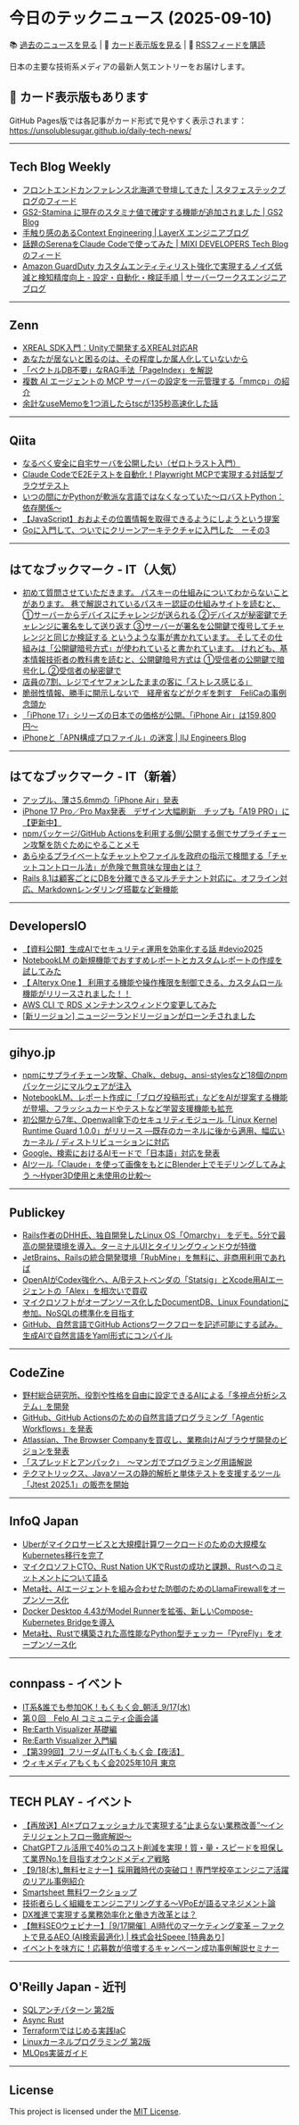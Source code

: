# 今日のテックニュース (2025-09-10)

📚 [過去のニュースを見る](../../daily_news.md) | 🎨 [カード表示版を見る](https://unsolublesugar.github.io/daily-tech-news/) | 📡 [RSSフィードを購読](https://unsolublesugar.github.io/daily-tech-news/rss.xml)

日本の主要な技術系メディアの最新人気エントリーをお届けします。

## 🎨 カード表示版もあります

GitHub Pages版では各記事がカード形式で見やすく表示されます：  
https://unsolublesugar.github.io/daily-tech-news/

---
## Tech Blog Weekly

- [フロントエンドカンファレンス北海道で登壇してきた | スタフェステックブログのフィード](https://zenn.dev/stafes_blog/articles/nano72mkn-frontend-conference-hokkaido-2025)
- [GS2-Stamina に現在のスタミナ値で確定する機能が追加されました | GS2 Blog](https://gs2.hatenablog.com/entry/2025/09/09/205155)
- [手触り感のあるContext Engineering | LayerX エンジニアブログ](https://tech.layerx.co.jp/entry/2025/09/09/200738)
- [話題のSerenaをClaude Codeで使ってみた | MIXI DEVELOPERS Tech Blogのフィード](https://zenn.dev/mixi/articles/4b77baf024d8fc)
- [Amazon GuardDuty カスタムエンティティリスト強化で実現するノイズ低減と検知精度向上 - 設定・自動化・検証手順 | サーバーワークスエンジニアブログ](https://blog.serverworks.co.jp/_guardduty-custom-entity-lists-trusted-threat-noise-reduction)


---
## Zenn

- [XREAL SDK入門：Unityで開発するXREAL対応AR](https://zenn.dev/boichi/books/d4410dd7c018c7)
- [あなたが居ないと困るのは、その程度しか属人化していないから](https://zenn.dev/max_qae/articles/ea5d212a540924)
- [「ベクトルDB不要」なRAG手法「PageIndex」を解説](https://zenn.dev/knowledgesense/articles/2895f9adc8d802)
- [複数 AI エージェントの MCP サーバーの設定を一元管理する「mmcp」の紹介](https://zenn.dev/kou_pg_0131/articles/mmcp-introduction)
- [余計なuseMemoを1つ消したらtscが135秒高速化した話](https://zenn.dev/meijin/articles/typescript-usememo-performance-pitfall)


---
## Qiita

- [なるべく安全に自宅サーバを公開したい（ゼロトラスト入門）](https://qiita.com/keke21/items/efaa2b2c35dfb646a43e?utm_campaign=popular_items&utm_medium=feed&utm_source=popular_items)
- [Claude CodeでE2Eテストを自動化！Playwright MCPで実現する対話型ブラウザテスト](https://qiita.com/tomada/items/c386d6d173f4af32d0de?utm_campaign=popular_items&utm_medium=feed&utm_source=popular_items)
- [いつの間にかPythonが軟派な言語ではなくなっていた～ロバストPython：依存関係～](https://qiita.com/NSS_FS_ENG/items/1a7b7c48b36782145016?utm_campaign=popular_items&utm_medium=feed&utm_source=popular_items)
- [【JavaScript】おおよその位置情報を取得できるようにしようという提案](https://qiita.com/rana_kualu/items/9e6304b90f9532e9bf9e?utm_campaign=popular_items&utm_medium=feed&utm_source=popular_items)
- [Goに入門して、ついでにクリーンアーキテクチャに入門した　ーその3](https://qiita.com/shimamoooon/items/cc2f34943eef9b3a33cc?utm_campaign=popular_items&utm_medium=feed&utm_source=popular_items)


---
## はてなブックマーク - IT（人気）

- [初めて質問させていただきます。 パスキーの仕組みについてわからないことがあります。 巷で解説されているパスキー認証の仕組みサイトを読むと、 ①サーバーからデバイスにチャレンジが送られる ②デバイスが秘密鍵でチャレンジに署名をして送り返す ③サーバーが署名を公開鍵で復号してチャレンジと同じか検証する というような事が書かれています。 そしてその仕組みは「公開鍵暗号方式」が使われていると書かれています。 けれども、基本情報技術者の教科書を読むと、公開鍵暗号方式は ①受信者の公開鍵で暗号化し ②受信者の秘密鍵で](https://mond.how/ja/topics/8t9i33a9lt6rh87/t9tua01k8j5m39h)
- [店員の7割、レジでイヤフォンしたままの客に「ストレス感じる」](https://www.itmedia.co.jp/news/articles/2509/09/news078.html)
- [脆弱性情報、勝手に開示しないで　経産省などがクギを刺す　FeliCaの事例念頭か](https://www.itmedia.co.jp/news/articles/2509/09/news110.html)
- [「iPhone 17」シリーズの日本での価格が公開。「iPhone Air」は159,800円〜](https://game.watch.impress.co.jp/docs/news/2046068.html)
- [iPhoneと「APN構成プロファイル」の迷宮 | IIJ Engineers Blog](https://eng-blog.iij.ad.jp/archives/32616)


---
## はてなブックマーク - IT（新着）

- [アップル、薄さ5.6mmの「iPhone Air」発表](https://k-tai.watch.impress.co.jp/docs/news/2046058.html)
- [iPhone 17 Pro／Pro Max発表　デザイン大幅刷新　チップも「A19 PRO」に【更新中】](https://www.itmedia.co.jp/news/articles/2509/10/news068.html)
- [npmパッケージ/GitHub Actionsを利用する側/公開する側でサプライチェーン攻撃を防ぐためにやることメモ](https://zenn.dev/azu/articles/ad168118524135)
- [あらゆるプライベートなチャットやファイルを政府の指示で検閲する「チャットコントロール法」が危険で無意味な理由とは？](https://gigazine.net/news/20250909-chat-control-must-be-stopped/)
- [Rails 8.1は顧客ごとにDBを分離できるマルチテナント対応に。オフライン対応、Markdownレンダリング搭載など新機能](https://www.publickey1.jp/blog/25/rails_81dbmarkdown.html)


---
## DevelopersIO

- [【資料公開】生成AIでセキュリティ運用を効率化する話 #devio2025](https://dev.classmethod.jp/articles/generative-ai-for-security-operation-devio2025/)
- [NotebookLM の新規機能でおすすめレポートとカスタムレポートの作成を試してみた](https://dev.classmethod.jp/articles/notebooklm-custom-report/)
- [【 Alteryx One 】 利用する機能や操作権限を制御できる、カスタムロール機能がリリースされました！！](https://dev.classmethod.jp/articles/alteryx-one-release-custom-role/)
- [AWS CLI で RDS メンテナンスウィンドウ変更してみた](https://dev.classmethod.jp/articles/aws-cli-rds-maintenance-window-change/)
- [[新リージョン] ニュージーランドリージョンがローンチされました](https://dev.classmethod.jp/articles/new-region-launch-ap-southeast-6/)


---
## gihyo.jp

- [npmにサプライチェーン攻撃、Chalk、debug、ansi-stylesなど18個のnpmパッケージにマルウェアが注入](https://gihyo.jp/article/2025/09/npm-supply-chain-attack?utm_source=feed)
- [NotebookLM、レポート作成に「ブログ投稿形式」などをAIが提案する機能が登場、フラッシュカードやテストなど学習支援機能も拡充](https://gihyo.jp/article/2025/09/notebooklm-2509-update?utm_source=feed)
- [初公開から7年、Openwall傘下のセキュリティモジュール「Linux Kernel Runtime Guard 1.0.0」がリリース ―既存のカーネルに後から適用、幅広いカーネル / ディストリビューションに対応](https://gihyo.jp/article/2025/09/daily-linux-250909?utm_source=feed)
- [Google、検索におけるAIモードで「日本語」対応を発表](https://gihyo.jp/article/2025/09/google-ai-mode-for-japanese?utm_source=feed)
- [AIツール「Claude」を使って画像をもとにBlender上でモデリングしてみよう 〜Hyper3D使用と未使用の比較〜](https://gihyo.jp/article/2025/09/blender-basics-60?utm_source=feed)


---
## Publickey

- [Rails作者のDHH氏、独自開発したLinux OS「Omarchy」 をデモ。5分で最高の開発環境を導入。ターミナルUIとタイリングウィンドウが特徴](https://www.publickey1.jp/blog/25/railsdhhlinux_osomarchy_5ui.html)
- [JetBrains、Railsの統合開発環境「RubMine」を無料に、非商用利用であれば](https://www.publickey1.jp/blog/25/jetbrainsrailsrubmine.html)
- [OpenAIがCodex強化へ、A/Bテストベンダの「Statsig」とXcode用AIエージェントの「Alex」を相次いで買収](https://www.publickey1.jp/blog/25/openaicodexabstatsigxcodeaialex.html)
- [マイクロソフトがオープンソース化したDocumentDB、Linux Foundationに参加。NoSQLの標準化を目指す](https://www.publickey1.jp/blog/25/documentdblinux_foundationnosql.html)
- [GitHub、自然言語でGitHub Actionsワークフローを記述可能にする試み。生成AIで自然言語をYaml形式にコンパイル](https://www.publickey1.jp/blog/25/githubgithub_actionsaiyaml.html)


---
## CodeZine

- [野村総合研究所、役割や性格を自由に設定できるAIによる「多視点分析システム」を開発](http://codezine.jp/article/detail/22214)
- [GitHub、GitHub Actionsのための自然言語プログラミング「Agentic Workflows」を発表](http://codezine.jp/article/detail/22215)
- [Atlassian、The Browser Companyを買収し、業務向けAIブラウザ開発のビジョンを発表](http://codezine.jp/article/detail/22216)
- [「スプレッドとアンパック」　～マンガでプログラミング用語解説](http://codezine.jp/article/detail/21565)
- [テクマトリックス、Javaソースの静的解析と単体テストを支援するツール「Jtest 2025.1」の販売を開始](http://codezine.jp/article/detail/22212)


---
## InfoQ Japan

- [Uberがマイクロサービスと大規模計算ワークロードのための大規模なKubernetes移行を完了](https://www.infoq.com/jp/news/2025/09/uber-kubernetes-migration/?utm_campaign=infoq_content&utm_source=infoq&utm_medium=feed&utm_term=global)
- [マイクロソフトCTO、Rust Nation UKでRustの成功と課題、Rustへのコミットメントについて語る](https://www.infoq.com/jp/news/2025/09/microsoft-cto-rust-commitment/?utm_campaign=infoq_content&utm_source=infoq&utm_medium=feed&utm_term=global)
- [Meta社、AIエージェントを組み合わせた防御のためのLlamaFirewallをオープンソース化](https://www.infoq.com/jp/news/2025/09/llamafirewall-agent-protection/?utm_campaign=infoq_content&utm_source=infoq&utm_medium=feed&utm_term=global)
- [Docker Desktop 4.43がModel Runnerを拡張、新しいCompose-Kubernetes Bridgeを導入](https://www.infoq.com/jp/news/2025/09/docker-desktop-kubernetes-bridge/?utm_campaign=infoq_content&utm_source=infoq&utm_medium=feed&utm_term=global)
- [Meta社、Rustで構築された高性能なPython型チェッカー「PyreFly」をオープンソース化](https://www.infoq.com/jp/news/2025/09/meta-pyrefly-python-typechecker/?utm_campaign=infoq_content&utm_source=infoq&utm_medium=feed&utm_term=global)


---
## connpass - イベント

- [IT系&誰でも参加OK！もくもく会_朝活_9/17(水)](https://morimori.connpass.com/event/368950/?utm_campaign=recent_events&utm_source=feed&utm_medium=atom)
- [第０回　Felo AI コミュニティ企画会議](https://felo.connpass.com/event/368948/?utm_campaign=recent_events&utm_source=feed&utm_medium=atom)
- [Re:Earth Visualizer 基礎編](https://reearth.connpass.com/event/368943/?utm_campaign=recent_events&utm_source=feed&utm_medium=atom)
- [Re:Earth Visualizer 入門編](https://reearth.connpass.com/event/368940/?utm_campaign=recent_events&utm_source=feed&utm_medium=atom)
- [【第399回】フリーダムITもくもく会【夜活】](https://setk.connpass.com/event/368947/?utm_campaign=recent_events&utm_source=feed&utm_medium=atom)
- [ウィキメディアもくもく会2025年10月 東京](https://wjaug.connpass.com/event/368421/?utm_campaign=recent_events&utm_source=feed&utm_medium=atom)


---
## TECH PLAY - イベント

- [【再放送】AI×プロフェッショナルで実現する“止まらない業務改善”～インテリジェントフロー徹底解説～](https://techplay.jp/event/986238)
- [ChatGPTフル活用で40%のコスト削減を実現！質・量・スピードを担保して業界No.1を目指すオウンドメディア戦略](https://techplay.jp/event/986237)
- [【9/18(木)_無料セミナー】採用難時代の突破口！専門学校卒エンジニア活躍のリアル事例紹介](https://techplay.jp/event/986235)
- [Smartsheet 無料ワークショップ](https://techplay.jp/event/986213)
- [技術者らしく組織をエンジニアリングする〜VPoEが語るマネジメント論](https://techplay.jp/event/986232)
- [DX推進で実現する業務効率化と働き方改革とは？](https://techplay.jp/event/986229)
- [【無料SEOウェビナー】［9/17開催］AI時代のマーケティング変革 ─ ファクトで見るAEO (AI検索最適化) |  株式会社Speee [特典あり]](https://techplay.jp/event/986003)
- [イベントを味方に！応募数が倍増するキャンペーン成功事例解説セミナー](https://techplay.jp/event/986193)


---
## O'Reilly Japan - 近刊

- [SQLアンチパターン 第2版](http://www.oreilly.co.jp/books/9784814400744/?utm_source=feed&utm_mediun=referral&utm_content=new_book)
- [Async Rust](http://www.oreilly.co.jp/books/9784814401185/?utm_source=feed&utm_mediun=referral&utm_content=new_book)
- [Terraformではじめる実践IaC](http://www.oreilly.co.jp/books/9784814400133/?utm_source=feed&utm_mediun=referral&utm_content=new_book)
- [Linuxカーネルプログラミング 第2版](http://www.oreilly.co.jp/books/9784814401109/?utm_source=feed&utm_mediun=referral&utm_content=new_book)
- [MLOps実装ガイド](http://www.oreilly.co.jp/books/9784814401208/?utm_source=feed&utm_mediun=referral&utm_content=new_book)


---
## License

This project is licensed under the [MIT License](LICENSE).
